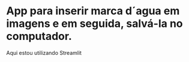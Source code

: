 # App para inserir marca d´agua em imagens e em seguida, salvá-la no computador. 
Aqui estou utilizando Streamlit 
